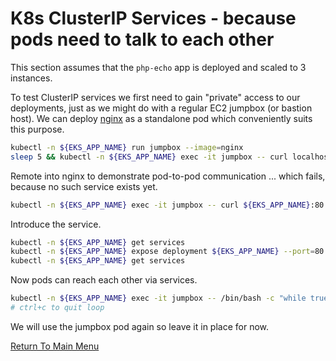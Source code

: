 # K8s ClusterIP Services - because pods need to talk to each other

This section assumes that the `php-echo` app is deployed and scaled to 3 instances.

To test ClusterIP services we first need to gain "private" access to our deployments, just as we might do with a regular EC2 jumpbox (or bastion host).
We can deploy [nginx](https://www.nginx.com) as a standalone pod which conveniently suits this purpose.
```bash
kubectl -n ${EKS_APP_NAME} run jumpbox --image=nginx
sleep 5 && kubectl -n ${EKS_APP_NAME} exec -it jumpbox -- curl localhost:80 # <---- NGINX welcome page
```

Remote into nginx to demonstrate pod-to-pod communication ... which fails, because no such service exists yet.
```bash
kubectl -n ${EKS_APP_NAME} exec -it jumpbox -- curl ${EKS_APP_NAME}:80 # <---- FAILURE!
```

Introduce the service.
```bash
kubectl -n ${EKS_APP_NAME} get services
kubectl -n ${EKS_APP_NAME} expose deployment ${EKS_APP_NAME} --port=80 --type=ClusterIP
kubectl -n ${EKS_APP_NAME} get services
```

Now pods can reach each other via services.
```bash
kubectl -n ${EKS_APP_NAME} exec -it jumpbox -- /bin/bash -c "while true; do curl ${EKS_APP_NAME}:80; done"
# ctrl+c to quit loop
```

We will use the jumpbox pod again so leave it in place for now.

[Return To Main Menu](/README.md)
